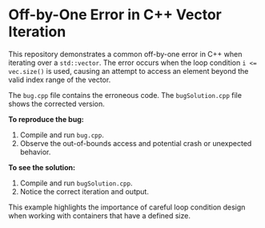 # Off-by-One Error in C++ Vector Iteration

This repository demonstrates a common off-by-one error in C++ when iterating over a `std::vector`.  The error occurs when the loop condition `i <= vec.size()` is used, causing an attempt to access an element beyond the valid index range of the vector.

The `bug.cpp` file contains the erroneous code. The `bugSolution.cpp` file shows the corrected version.

**To reproduce the bug:**
1. Compile and run `bug.cpp`.
2. Observe the out-of-bounds access and potential crash or unexpected behavior.

**To see the solution:**
1. Compile and run `bugSolution.cpp`.
2. Notice the correct iteration and output.

This example highlights the importance of careful loop condition design when working with containers that have a defined size.
